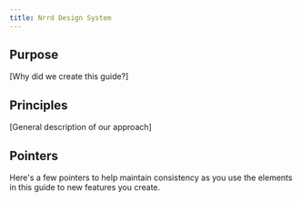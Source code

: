 ```yaml
---
title: Nrrd Design System
---
```


## Purpose
[Why did we create this guide?]

## Principles
[General description of our approach]

## Pointers
Here's a few pointers to help maintain consistency as you use the elements in this guide to new features you create.

